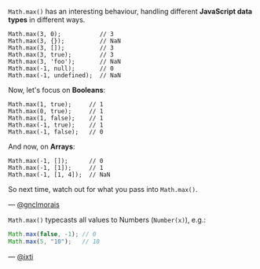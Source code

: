 `Math.max()` has an interesting behaviour, handling different **JavaScript data
types** in different ways.

```
Math.max(3, 0);           // 3
Math.max(3, {});          // NaN
Math.max(3, []);          // 3
Math.max(3, true);        // 3
Math.max(3, 'foo');       // NaN
Math.max(-1, null);       // 0
Math.max(-1, undefined);  // NaN
```

Now, let's focus on **Booleans**:

```
Math.max(1, true);     // 1
Math.max(0, true);     // 1
Math.max(1, false);    // 1
Math.max(-1, true);    // 1
Math.max(-1, false);   // 0
```

And now, on **Arrays**:

```
Math.max(-1, []);      // 0
Math.max(-1, [1]);     // 1
Math.max(-1, [1, 4]);  // NaN
```

So next time, watch out for what you pass into `Math.max()`.

— [@gnclmorais](http://gnclmorais.com/gnclmorais)


`Math.max()` typecasts all values to Numbers (`Number(x)`), e.g.:

``` javascript
Math.max(false, -1); // 0
Math.max(5, "10");   // 10
```

— [@ixti](http://ixti.net)
